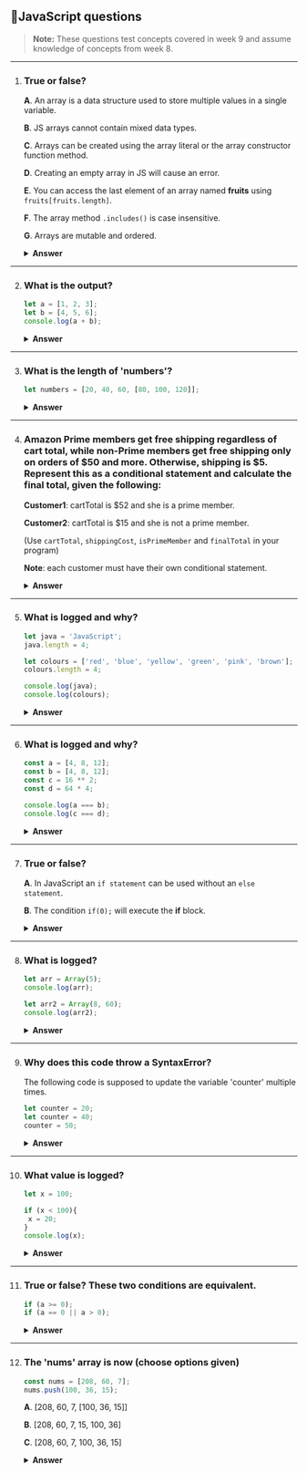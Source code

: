 ## 📄JavaScript questions 

> **Note:**
>These questions test concepts covered in week 9 and assume knowledge of concepts from week 8. 

---

1. ### True or false? 

   **A**. An array is a data structure used to store multiple values in a single variable. 
  
   **B**. JS arrays cannot contain mixed data types. 

   **C**. Arrays can be created using the array literal or the array constructor function method. 

   **D**. Creating an empty array in JS will cause an error.

   **E**. You can access the last element of an array named **fruits** using `fruits[fruits.length]`.

   **F**. The array method `.includes()` is case insensitive. 

   **G**. Arrays are mutable and ordered.

   <details><summary><b>Answer</b></summary>
    <p>

    **A**. True

    In JavaScript, an array is a data structure used to store multiple values in a single variable. Arrays in JS can hold elements of any data type (numbers, strings, objects, etc.), and they are dynamic, meaning their size can change as elements are added or removed. 

    **B**. False

      Javascript arrays can contain mixed data types. Unlike some other programming languages, JavaScript arrays are flexible and can store elements of different types, such as numbers, strings, booleans, objects, or even other arrays. For example:

      ```javascript
      const mixedArr = [49, "Week9", true, { name: "Alice" }, [1, 2, 3]];
      ```
      This array contains a number, a string, a boolean, an object, and another array,


    **C**. True

     In JavaScript, arrays can be created using either the **array literal** method or the **array constructor function** method. Here’s how each works:

     1. **Array literal method**: This is the most common and recommended way to create an array. It uses square brackets [ ].

     ```javascript
     const myArr = [15, 32, 4, 87];
     ```

     2. **Array Constructor Function Method**: This uses the `Array` constructor function. 

     ```javascript
     let myArr2 = new Array(1, 2, 3, 4);
     ```

    **D**. False

    Creating an empty array in JavaScript will not cause an error. You can create an empty array using the following syntax:

    ```javascript
    let emptyArr = [];
    ```

    You can create an empty array in JavaScript and populate it later in your program. This is a common practice when you want to initialize a container for data that will be added dynamically during the execution of your program. 

    **E**. False

     JavaScript arrays are zero-indexed, valid indeces range from `0` (the first element) to `fruits.length - 1`. The expression `fruits[fruits.length]` would attempt to access an element one position past the end of the array, which results in `undefined`.

    **F**. False

     The `includes()` method is **case-sensitive**. 

    **G**. True

    Arrays in JavaScript are **mutable**, meaning you can change their content after they are created. You can add, remove, or modify elements in an array.

    ```javascript
    const fruits = ["Apple", "Banana", "Cherry"];
    fruits[1] = "Blueberry"; // Modifies the second element
    fruits.push("Orange"); // adds an element to the end of array
    
   console.log(fruits); // Outputs: ["Apple", "Blueberry", "Cherry", "Orange"]
   ```
   Arrays are **ordered**, elements in an array maintain their insertion order, meaning they stay in the order they were added unless explicitly modified.
   Note: In the above array, elements that were not modified maintained their insertion order. 

   </p>
 </details>

 ---


2. ### What is the output? 

   ```javascript
   let a = [1, 2, 3];
   let b = [4, 5, 6];
   console.log(a + b);
   ```
   <details><summary><b>Answer</b></summary>
   <p>

   ### Answer: 1, 2, 34, 5, 6

   Using the `+` operator on two arrays converts the arrays to strings and then concatenates them end to end, resulting in a single string (type coercion). If you wish to concatenate two arrays, use the `concat()` method.

   ```javascript
   let a = [1, 2, 3];
   let b = [4, 5, 6];
   let c = a.concat(b); 
   console.log(c); // outputs: [1, 2, 3, 4, 5, 6]
   ```

   **Note**: the `concat()` method can concatenate 2 or more arrays at once.

   </p>
 </details>

---

3. ### What is the length of 'numbers'?
 
   ```javascript
   let numbers = [20, 40, 60, [80, 100, 120]];
   ```
   
   <details><summary><b>Answer</b></summary>
    <p>

    #### Answer: 4

    The `numbers` array contains 4 elements, element one: 20, element two: 40, element three: 60 and element four: [80, 100, 120]. 

    The nested array is counted as a single element in the outer array. 

    ```javascript
    console.log(numbers.length); // outputs: 4
    ```
   </p>
 </details>

 ---

4. ### Amazon Prime members get free shipping regardless of cart total, while non-Prime members get free shipping only on orders of $50 and more. Otherwise, shipping is $5. Represent this as a conditional statement and calculate the final total, given the following: 

   **Customer1**: cartTotal is $52 and she is a prime member.

   **Customer2**: cartTotal is $15 and she is not a prime member.

   (Use `cartTotal`, `shippingCost`, `isPrimeMember` and `finalTotal` in your program) 

   **Note**: each customer must have their own conditional statement. 

   <details><summary><b>Answer</b></summary>
    <p>

    ```javascript
    // Customer 1
    let cartTotal1 = 52;
    let isPrimeMember1 = true;
    let shippingCost1;

   if (isPrimeMember1 || cartTotal1 >= 50) {
      shippingCost1 = 0;
   } else {
      shippingCost1 = 5;
   }

   let finalTotal1 = cartTotal1 + shippingCost1;
   console.log(`Customer 1 final total is: $${finalTotal1}.`); // outputs: Customer 1 final total is $52.

   // Customer 2
   let cartTotal2 = 15;
   let isPrimeMember2 = false;
   let shippingCost2;

   if (isPrimeMember2 || cartTotal2 >= 50) {
      shippingCost2 = 0;
   } else {
      shippingCost2 = 5;
   }

   let finalTotal2 = cartTotal2 + shippingCost2;
    console.log(`Customer 2 final total is: $${finalTotal2}.`); // outputs: Customer 2 final total is $20.
    ```
   </p>
 </details>

 ---

5. ### What is logged and why? 

   ```javascript
   let java = 'JavaScript';
   java.length = 4;

   let colours = ['red', 'blue', 'yellow', 'green', 'pink', 'brown'];
   colours.length = 4;

   console.log(java);
   console.log(colours);
   ```
   
   <details><summary><b>Answer</b></summary>
    <p>

    #### Answer: 'JavaScript' and ['red', 'blue', 'yellow', 'green']

    1. Strings are **immutable** 

    Strings in JavaScript are immutable, meaning their values cannot be altered after creation.

    The `length` property of a string is **read-only**, changing it doesn't do anything. 

    ```javascript
    let java = 'JavaScript';
    java.length = 4; // this line has no effect on the string
    console.log(java); // outputs: JavaScript
    ```

    2. Arrays are **mutable** in JS

    Arrays in JavaScript are mutable, meaning you can change their content after they are created. The `length` property of arrays can be used to modify the content of an array. 

    ```javascript
    let colours = ['red', 'blue', 'yellow', 'green', 'pink', 'brown']; // the array has 6 elements
    colours.length = 4; // this truncates the array to the first 4 elements
    console.log(colours); // outputs: ['red', 'blue', 'yellow', 'green']
    ```

    The `length` property behaves differently for strings and arrays. 

   </p>
 </details>

 ---
   
6. ### What is logged and why?

   ```javascript
   const a = [4, 8, 12];
   const b = [4, 8, 12];
   const c = 16 ** 2;
   const d = 64 * 4;

   console.log(a === b);
   console.log(c === d);
   ```

   <details><summary><b>Answer</b></summary>
    <p>

    #### Answer: false and true

    `a` and `b` are both arrays with the same elements: `[4, 8, 12]`.
    In JavaScript arrays are compared by reference (location in memory) not value. So, for two arrays to be equal, they would have to point to the same location in memory. `a` and `b` are two arrays that point to different locations in memory, even though they have the same elements. So, `a === b` evaluates to `false`.

    These two arrays are considered equal:
    ```javascript
    const array1 = [5, 10, 15];
    const array2 = array1; 

    console.log(array1 === array2); // outputs: true, these two arrays point to the same location in memory. 
    ```

    Primitive types are compared based on value. Both `c` and `d` evaluate to `256` and they are primitive numbers, so their `strict equality` comparison evaluates to `true`, they have the same type and value. 

    **Note**: This distinction between reference types and primitive types is key to understanding how equality works in JavaScript. 
   </p>
 </details>

 ---
   
7. ### True or false? 

   **A**. In JavaScript an `if statement` can be used without an `else statement`. 

   **B**. The condition `if(0);` will execute the **if** block. 

   <details><summary><b>Answer</b></summary>
    <p>

    **A**. True

    In JavaScript, an `if` statement can be used without an `else` statement. 
    The `else` block is optional and is only used when you need to handle the case where the `if` condition is `false`. If you don't need to handle that case, you can omit the `else` block entirely.

    If the `if` condition is `true`, the code inside the `if` block runs, and if there is no `else` block, the program simply continues executing the rest of the code.

    **B**. False

    The condition `if (0)` will not execute the `if` block because `0` is a **falsy** value in JavaScript. When a falsy value is used as the condition in an `if` statement, the condition evaluates to `false`, and the code inside the `if` block is **not executed**. 

    The `if` block is skipped, and the program moves to the `else` block (if one exists) or continues executing the rest of the code.

    The following values are considered falsy:
     
     - false
     - 0 (zero)
     - "" (empty string)
     - NaN
     - null 
     - undefined

   </p>
 </details>

 ---

8. ### What is logged? 

   ```javascript
   let arr = Array(5);
   console.log(arr);

   let arr2 = Array(8, 60);
   console.log(arr2);
   ```

      <details><summary><b>Answer</b></summary>
    <p>

    #### Answer: [<5 empty items>] and [8, 60]

    The `Array()` constructor function is one method that can be used to create arrays in JavaScript. 

    It has different behaviours depending on how you call it: 

    - **When called with a single numeric argument**: creates an array with that length. When `Array(5)` is called, this creates a new array with a length of `5`, but the array is empty (no elements defined).
    
    ```javascript
    let arr = Array(5);
    console.log(arr); // outputs: [<5 empty items>]
    console.log(arr.length); // outputs: 5, the array has 5 empty elements
    ```

    **Note**: It is recommended to use the array literal method when creating an array with a single numeric element. 

    - **When called with multiple arguments**: creates an array containing those elements. When `Array(8, 60)` is called, it creates a new array with the elements `8` and `60` as its contents.

    ```javascript
    let arr2 = Array(8, 60);
    console.log(arr2); // outputs [8, 60]
    ```

   </p>
 </details>

 ---

9. ### Why does this code throw a SyntaxError?

   The following code is supposed to update the variable 'counter' multiple times.

   ```javascript
   let counter = 20;
   let counter = 40;
   counter = 50;
   ```

      <details><summary><b>Answer</b></summary>
    <p>

    The code throws a `SyntaxError` because of this line: `let counter = 40`. 

    In JavaScript the `let` keyword is used to declare a variable. However, a variable declared with `let` **cannot be redeclared in the same scope,** this code is attempting to redeclare `counter` in the same scope it was declared in. 

    To successfully update the value of `counter`, reassign it. 

    ```javascript
    let counter = 20; // counter is declared and  initialised
    counter = 40; // counter is reassigned a new value
    counter = 50; // counter is reassigned another value
    ```

   </p>
 </details>

 ---

10. ### What value is logged? 

    ```javascript
    let x = 100;

    if (x < 100){
     x = 20;
    }
    console.log(x);
    ```

     <details><summary><b>Answer</b></summary>
    <p>

    #### Answer: 100

    The variable `x` is initialised with the value `100`. 

    The `if` condition checks whether `x < 100`:

    - Since `x` is `100`, the condition `x < 100` evaluates to `false`.

    - Therefore, the code inside the if block `x = 20` (which is a reassignment of the value of `x`) is not executed.
  
    Thus the value of `x` remains `100` and  `console.log(x)` displays `100`.  

   </p>
 </details>

 ---

11. ###  True or false? These two conditions are equivalent.

    ```javascript
    if (a >= 0);
    if (a == 0 || a > 0);
    ```

     <details><summary><b>Answer</b></summary>
    <p>

    #### Answer: True

    The two conditions are logically equivalent:

    `if (a >= 0);`

    This checks whether `a` is greater than or equal to `0`.

    `if (a == 0 || a > 0);`

    This checks whether `a` is equal to `0` OR greater than `0`.
    Since the `>=` operator already includes both cases `(a == 0 and a > 0)`, the two conditions are the same in terms of logic.

   </p>
 </details>

 ---

12. ### The 'nums' array is now (choose options given)

    ```javascript
    const nums = [208, 60, 7];
    nums.push(100, 36, 15);
    ```
    **A**. [208, 60, 7, [100, 36, 15]]

    **B**. [208, 60, 7, 15, 100, 36]

    **C**. [208, 60, 7, 100, 36, 15]

       <details><summary><b>Answer</b></summary>
    <p>

    #### Answer: [208, 60, 7, 100, 36, 15]

    The `push()` method adds one or more elements to the end of an array and returns the new length of the array.
    In this case: 
    
     - The `push(100, 36, 15)` method adds the elements `100`, `36`, and `15` to the end of the array **in the order they are passed**.

     - Here, `100` is added first, followed by `36` and then `15`.

   </p>
 </details>

